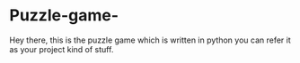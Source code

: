 # Puzzle-game-
Hey there,
this is the puzzle game which is written in python
you can refer it as your project kind of stuff.
